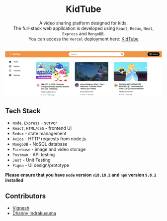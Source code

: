 <div align="center">

# KidTube        
A video sharing platform designed for kids. 
<br/>
The full-stack web application is developed using `React`, `Redux`, `Next`, `Express` and `MongoDB`. 
<br/>
You can access the `Vercel` deployment here: [KidTube](https://kidtube-frontend.vercel.app/)

<br/>
<img src="./frontend/src/img/kidtube.png" alt="KidTube">
</div>

## Tech Stack
* `Node`, `Express` - server
* `React`, `HTML/CSS` - frontend UI
* `Redux` - state management
* `Axios` - HTTP requests from node.js
* `MongoDB` - NoSQL database
* `Firebase` - image and video storage
* `Postman` - API testing
* `Jest` - Unit Testing
* `Figma` - UI design/prototype

**Please ensure that you have `node` version `v18.18.2` and `npm` version `9.8.1` installed**

## Contributors
* [Vignesh](https://github.com/Vignesh0404)
* [Dhanny Indrakusuma](https://github.com/dhannywi)

